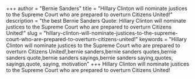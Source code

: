 +++
author = "Bernie Sanders"
title = "Hillary Clinton will nominate justices to the Supreme Court who are prepared to overturn Citizens United!"
description = "the best Bernie Sanders Quote: Hillary Clinton will nominate justices to the Supreme Court who are prepared to overturn Citizens United!"
slug = "hillary-clinton-will-nominate-justices-to-the-supreme-court-who-are-prepared-to-overturn-citizens-united!"
keywords = "Hillary Clinton will nominate justices to the Supreme Court who are prepared to overturn Citizens United!,bernie sanders,bernie sanders quotes,bernie sanders quote,bernie sanders sayings,bernie sanders saying,quotes, sayings,quote, saying, motivation"
+++
Hillary Clinton will nominate justices to the Supreme Court who are prepared to overturn Citizens United!

